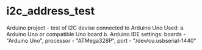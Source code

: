 # i2c_address_test
Arduino project - test of I2C devise connected to Arduino Uno
Used:
a. Arduino Uno or compatible Uno board
b. Arduino IDE settings: 
  boards - "Arduino Uno",
  processor - "ATMega328P",
  port - "/dev/cu.usbserial-1440"
